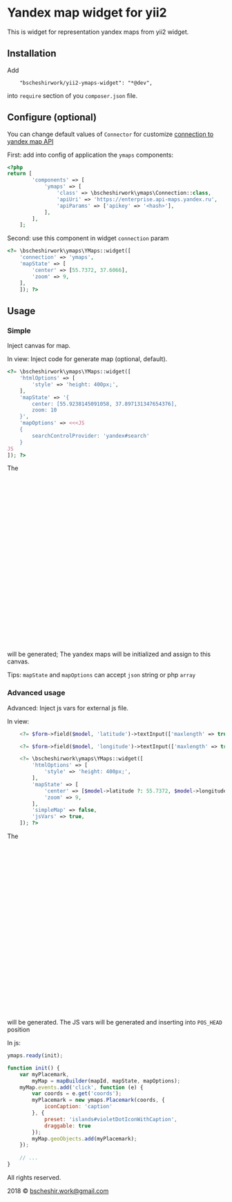 # Yandex map widget for yii2

This is widget for representation yandex maps from yii2 widget.

## Installation

Add 
```
    "bscheshirwork/yii2-ymaps-widget": "*@dev",
```
into `require` section of you `composer.json` file.

## Configure (optional)

You can change default values of `Connector` for customize 
[connection to yandex map API](https://tech.yandex.ru/maps/doc/jsapi/2.1/dg/concepts/load-docpage/)

First: add into config of application the `ymaps` components:

```php
<?php
return [
        'components' => [
            'ymaps' => [
                'class' => \bscheshirwork\ymaps\Connection::class,
                'apiUri' => 'https://enterprise.api-maps.yandex.ru',
                'apiParams' => ['apikey' => '<hash>'],
            ],
        ],
    ];
```

Second: use this component in widget `connection` param 
```php
<?= \bscheshirwork\ymaps\YMaps::widget([
    'connection' => 'ymaps',
    'mapState' => [
        'center' => [55.7372, 37.6066],
        'zoom' => 9,
    ],
    ]); ?>
```


## Usage

### Simple
        
Inject canvas for map. 

In view:
Inject code for generate map (optional, default).

```php
<?= \bscheshirwork\ymaps\YMaps::widget([
    'htmlOptions' => [
        'style' => 'height: 400px;',
    ],
    'mapState' => '{
        center: [55.9238145091058, 37.897131347654376],
        zoom: 10
    }',
    'mapOptions' => <<<JS
    {
        searchControlProvider: 'yandex#search'
    }
JS
]); ?>
```

The <div id='map' style='height: 400px;' ></div> will be generated;
The yandex maps will be initialized and assign to this canvas.

Tips: `mapState` and `mapOptions` can accept `json` string or php `array`

### Advanced usage

Advanced: Inject js vars for external js file.

In view:
```php
    <?= $form->field($model, 'latitude')->textInput(['maxlength' => true]) ?>

    <?= $form->field($model, 'longitude')->textInput(['maxlength' => true]) ?>

    <?= \bscheshirwork\ymaps\YMaps::widget([
        'htmlOptions' => [
            'style' => 'height: 400px;',
        ],
        'mapState' => [
            'center' => [$model->latitude ?: 55.7372, $model->longitude ?: 37.6066],
            'zoom' => 9,
        ],
        'simpleMap' => false,
        'jsVars' => true,
    ]); ?>
```

The <div id='map' style='height: 400px;' ></div> will be generated. The JS vars will be generated and inserting into `POS_HEAD` position

In js:
```js
ymaps.ready(init);

function init() {
    var myPlacemark,
        myMap = mapBuilder(mapId, mapState, mapOptions);
    myMap.events.add('click', function (e) {
        var coords = e.get('coords');
        myPlacemark = new ymaps.Placemark(coords, {
            iconCaption: 'caption'
        }, {
            preset: 'islands#violetDotIconWithCaption',
            draggable: true
        });
        myMap.geoObjects.add(myPlacemark);
    });
    
    // ...
}
```

All rights reserved.
 
2018 © bscheshir.work@gmail.com
